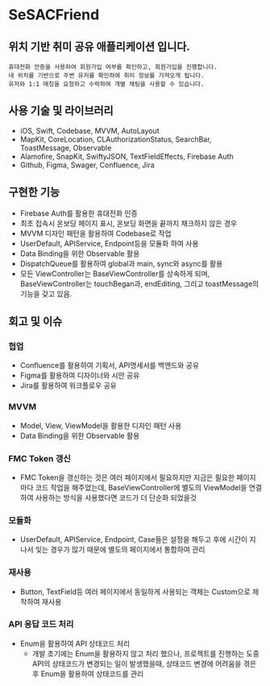 # SeSACFriend

## 위치 기반 취미 공유 애플리케이션 입니다. 
    휴대전화 안증을 사용하여 회원가입 여부를 확인하고, 회원가입을 진행합니다.
    내 위치를 기반으로 주변 유저를 확인하여 취미 정보를 가져오게 됩니다.
    유저와 1:1 매칭을 요청하고 수락하여 개별 채팅을 사용할 수 있습니다.
    
## 사용 기술 및 라이브러리
  * iOS, Swift, Codebase, MVVM, AutoLayout
  * MapKit, CoreLocation, CLAuthorizationStatus, SearchBar, ToastMessage, Observable
  * Alamofire, SnapKit, SwiftyJSON, TextFieldEffects, Firebase Auth
  * Github, Figma, Swager, Confluence, Jira

## 구현한 기능
  * Firebase Auth를 활용한 휴대전화 인증
  * 최초 접속시 온보딩 페이지 표시, 온보딩 화면을 끝까지 채크하지 않은 경우 
  * MVVM 디자인 패턴을 활용하여 Codebase로 작업
  * UserDefault, APIService, Endpoint등을 모듈화 하여 사용
  * Data Binding을 위한 Observable 활용
  * DispatchQueue를 활용하여 global과 main, sync와 async를 활용
  * 모든 ViewController는 BaseViewController를 상속하게 되며, BaseViewController는 touchBegan과, endEditing, 그리고 toastMessage의 기능을 갖고 있음.

## 회고 및 이슈
### 협업
  * Confluence를 활용하여 기획서, API명세서를 백앤드와 공유
  * Figma를 활용하여 디자이너와 시안 공유
  * Jira를 활용하여 워크플로우 공유

### MVVM
  * Model, View, ViewModel을 활용한 디자인 패턴 사용
  * Data Binding을 위한 Observable 활용

### FMC Token 갱신
  * FMC Token을 갱신하는 것은 여러 페이지에서 필요하지만 지금은 필요한 페이지마다 코드 작업을 해주었는데, BaseViewController에 별도의 ViewModel을 연결하여 사용하는 방식을 사용했다면 코드가 더 단순화 되었을것

### 모듈화
  * UserDefault, APIService, Endpoint, Case들은 설정을 해두고 후에 시간이 지나서 잊는 경우가 많기 때문에 별도의 페이지에서 통합하여 관리

### 재사용
  * Button, TextField등 여러 페이지에서 동일하게 사용되는 객체는 Custom으로 제작하여 재사용

### API 응답 코드 처리
  * Enum을 활용하여 API 상태코드 처리
    * 개발 초기에는 Enum을 활용하지 않고 처리 했으나, 프로젝트를 진행하는 도중 API의 상태코드가 변경되는 일이 발생했을때, 상태코드 변경에 어려움을 겪은 후 Enum을 활용하여 상태코드를 관리
